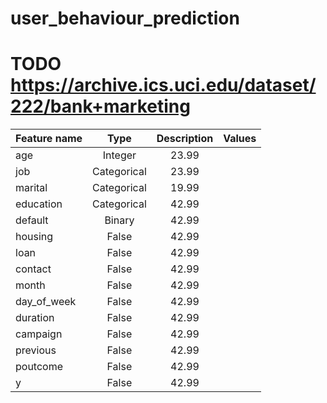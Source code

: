 # user_behaviour_prediction

# TODO https://archive.ics.uci.edu/dataset/222/bank+marketing
| Feature name |    Type     | Description | Values|
|:-------------|:-----------:|:-----------:|:-----:|
|age           |   Integer   | 23.99       |       |
|job           | Categorical | 23.99       |       |
|marital       | Categorical | 19.99       |       |
|education     | Categorical | 42.99       |       |
|default       |    Binary   | 42.99       |       |
|housing       |    False    | 42.99       |       |
|loan          |    False    | 42.99       |       |
|contact       |    False    | 42.99       |       |
|month         |    False    | 42.99       |       |
|day_of_week   |    False    | 42.99       |       |
|duration      |    False    | 42.99       |       |
|campaign      |    False    | 42.99       |       |
|previous      |    False    | 42.99       |       |
|poutcome      |    False    | 42.99       |       |
|y             |    False    | 42.99       |       |